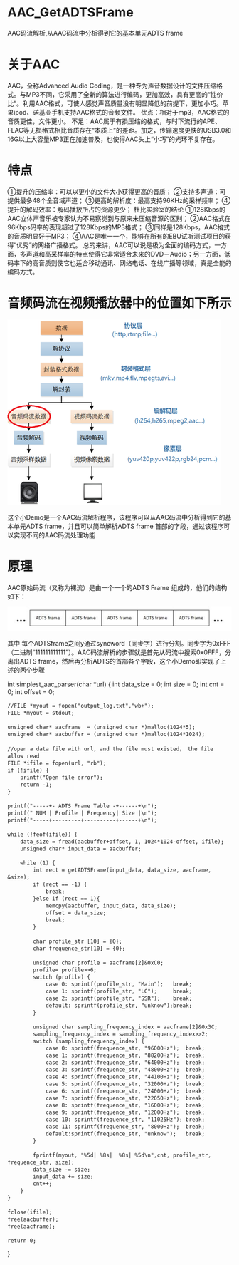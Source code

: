 # AAC_GetADTSFrame
AAC码流解析,从AAC码流中分析得到它的基本单元ADTS frame

# 关于AAC
AAC，全称Advanced Audio Coding，是一种专为声音数据设计的文件压缩格式。与MP3不同，它采用了全新的算法进行编码，更加高效，具有更高的“性价比”。利用AAC格式，可使人感觉声音质量没有明显降低的前提下，更加小巧。苹果ipod、诺基亚手机支持AAC格式的音频文件。
优点：相对于mp3，AAC格式的音质更佳，文件更小。
不足：AAC属于有损压缩的格式，与时下流行的APE、FLAC等无损格式相比音质存在“本质上”的差距。加之，传输速度更快的USB3.0和16G以上大容量MP3正在加速普及，也使得AAC头上“小巧”的光环不复存在。

# 特点
①提升的压缩率：可以以更小的文件大小获得更高的音质；
②支持多声道：可提供最多48个全音域声道；
③更高的解析度：最高支持96KHz的采样频率；
④提升的解码效率：解码播放所占的资源更少；
杜比实验室的结论
①128Kbps的AAC立体声音乐被专家认为不易察觉到与原来未压缩音源的区别；
②AAC格式在96Kbps码率的表现超过了128Kbps的MP3格式；
③同样是128Kbps，AAC格式的音质明显好于MP3；
④AAC是唯一一个，能够在所有的EBU试听测试项目的获得“优秀”的网络广播格式。
总的来讲，AAC可以说是极为全面的编码方式，一方面，多声道和高采样率的特点使得它非常适合未来的DVD－Audio；另一方面，低码率下的高音质则使它也适合移动通讯、网络电话、在线广播等领域，真是全能的编码方式。


# 音频码流在视频播放器中的位置如下所示

![image text](https://github.com/MTerence/AAC_GetADTSFrame/blob/master/source/20160118101456758.png)

这个小Demo是一个AAC码流解析程序，该程序可以从AAC码流中分析得到它的基本单元ADTS frame，并且可以简单解析ADTS frame 首部的字段，通过该程序可以实现不同的AAC码流处理功能

# 原理

AAC原始码流（又称为裸流）是由一个一个的ADTS Frame 组成的，他们的结构如下：

![image text](https://github.com/MTerence/AAC_GetADTSFrame/blob/master/source/20160118101611729.jpeg)


其中 每个ADTSframe之间y通过syncword（同步字）进行分割。同步字为0xFFF（二进制“111111111111”）。AAC码流解析的步骤就是首先从码流中搜索0x0FFF，分离出ADTS frame，然后再分析ADTS的首部各个字段，这个小Demo即实现了上述的两个步骤

int simplest_aac_parser(char *url)
{
    int data_size = 0;
    int size      = 0;
    int cnt       = 0;
    int offset    = 0;
    
    //FILE *myout = fopen("output_log.txt","wb+");
    FILE *myout = stdout;
    
    unsigned char* aacframe  = (unsigned char *)malloc(1024*5);
    unsigned char* aacbuffer = (unsigned char *)malloc(1024*1024);
    
    //open a data file with url, and the file must existed， the file allow read
    FILE *ifile = fopen(url, "rb");
    if (!ifile) {
        printf("Open file error");
        return -1;
    }
    
    printf("-----+- ADTS Frame Table -+------+\n");
    printf(" NUM | Profile | Frequency| Size |\n");
    printf("-----+---------+----------+------+\n");
    
    while (!feof(ifile)) {
        data_size = fread(aacbuffer+offset, 1, 1024*1024-offset, ifile);
        unsigned char* input_data = aacbuffer;
        
        while (1) {
            int rect = getADTSFrame(input_data, data_size, aacframe, &size);
            if (rect == -1) {
                break;
            }else if (rect == 1){
                memcpy(aacbuffer, input_data, data_size);
                offset = data_size;
                break;
            }
            
            char profile_str [10] = {0};
            char frequence_str[10] = {0};
            
            unsigned char profile = aacframe[2]&0xC0;
            profile= profile>>6;
            switch (profile) {
                case 0: sprintf(profile_str, "Main");   break;
                case 1: sprintf(profile_str, "LC");     break;
                case 2: sprintf(profile_str, "SSR");    break;
                default: sprintf(profile_str, "unknow");break;
            }
            
            unsigned char sampling_frequency_index = aacframe[2]&0x3C;
            sampling_frequency_index = sampling_frequency_index>>2;
            switch (sampling_frequency_index) {
                case 0: sprintf(frequence_str, "96000Hz");  break;
                case 1: sprintf(frequence_str, "88200Hz");  break;
                case 2: sprintf(frequence_str, "64000Hz");  break;
                case 3: sprintf(frequence_str, "48000Hz");  break;
                case 4: sprintf(frequence_str, "44100Hz");  break;
                case 5: sprintf(frequence_str, "32000Hz");  break;
                case 6: sprintf(frequence_str, "24000Hz");  break;
                case 7: sprintf(frequence_str, "22050Hz");  break;
                case 8: sprintf(frequence_str, "16000Hz");  break;
                case 9: sprintf(frequence_str, "12000Hz");  break;
                case 10: sprintf(frequence_str, "11025Hz"); break;
                case 11: sprintf(frequence_str, "8000Hz");  break;
                default:sprintf(frequence_str, "unknow");   break;
            }
            
            fprintf(myout, "%5d| %8s|  %8s| %5d\n",cnt, profile_str, frequence_str, size);
            data_size -= size;
            input_data += size;
            cnt++;
        }
    }
    
    fclose(ifile);
    free(aacbuffer);
    free(aacframe);
    
    return 0;
}



